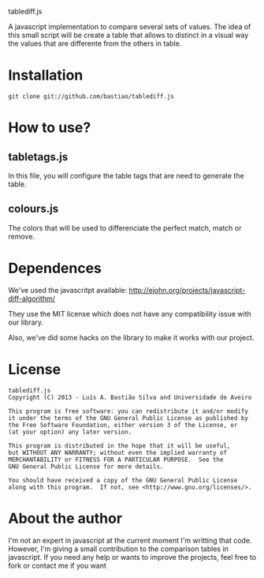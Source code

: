 tablediff.js

A javascript implementation to compare several sets of values. The idea of this small script will be create a table that allows to distinct in a visual way the values that are differente from the others in table.

# Installation

    git clone git://github.com/bastiao/tablediff.js

# How to use?

## tabletags.js

In this file, you will configure the table tags that are need to generate
the table.

## colours.js

The colors that will be used to differenciate the perfect match, match or remove.

# Dependences

We've used the javascritpt available:
http://ejohn.org/projects/javascript-diff-algorithm/

They use the MIT license which does not have any compatibility issue with our library.

Also, we've did some hacks on the library to make it works with our project.

# License

    tablediff.js
    Copyright (C) 2013 - Luís A. Bastião Silva and Universidade de Aveiro

    This program is free software: you can redistribute it and/or modify
    it under the terms of the GNU General Public License as published by
    the Free Software Foundation, either version 3 of the License, or
    (at your option) any later version.

    This program is distributed in the hope that it will be useful,
    but WITHOUT ANY WARRANTY; without even the implied warranty of
    MERCHANTABILITY or FITNESS FOR A PARTICULAR PURPOSE.  See the
    GNU General Public License for more details.

    You should have received a copy of the GNU General Public License
    along with this program.  If not, see <http://www.gnu.org/licenses/>.



# About the author

I'm not an expert in javascript at the current moment I'm writting that code.
However, I'm giving a small contribution to the comparison tables in javascript.
If you need any help or wants to improve the projects, feel free to fork or contact
me if you want
